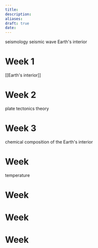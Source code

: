 ```yaml
---
title: 
description: 
aliases: 
draft: true
date:
---
```

seismology 
seismic wave 
Earth's interior

# Week 1

[[Earth's interior]]

# Week 2
plate tectonics theory 

# Week 3
chemical composition of the Earth's interior 
# Week 
temperature 

# Week 

# Week

# Week

